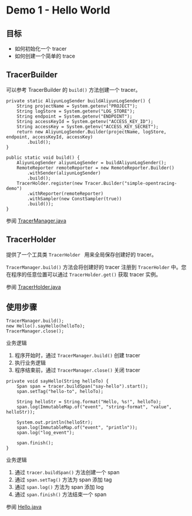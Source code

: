 # Demo 1 - Hello World

## 目标
* 如何初始化一个 tracer
* 如何创建一个简单的 trace

## TracerBuilder
可以参考 TracerBuilder 的 `build()` 方法创建一个 tracer。
```
private static AliyunLogSender buildAliyunLogSender() {
    String projectName = System.getenv("PROJECT");
    String logStore = System.getenv("LOG_STORE");
    String endpoint = System.getenv("ENDPOINT");
    String accessKeyId = System.getenv("ACCESS_KEY_ID");
    String accessKey = System.getenv("ACCESS_KEY_SECRET");
    return new AliyunLogSender.Builder(projectName, logStore, endpoint, accessKeyId, accessKey)
        .build();
}

public static void build() {
    AliyunLogSender aliyunLogSender = buildAliyunLogSender();
    RemoteReporter remoteReporter = new RemoteReporter.Builder()
        .withSender(aliyunLogSender)
        .build();
    TracerHolder.register(new Tracer.Builder("simple-opentracing-demo")
        .withReporter(remoteReporter)
        .withSampler(new ConstSampler(true))
        .build());
}
```

参阅 [TracerManager.java](../TracerManager.java)

## TracerHolder
提供了一个工具类 `TracerHolder ` 用来全局保存创建好的 tracer。

`TracerManager.build()` 方法会将创建好的 tracer 注册到 `TracerHolder` 中。您在程序的任意位置可以通过 `TracerHolder.get()` 获取 tracer 实例。

参阅 [TracerHolder.java](https://github.com/aliyun/aliyun-log-jaeger-sender/blob/master/src/main/java/com/aliyun/openservices/log/jaeger/sender/util/TracerHolder.java)

## 使用步骤
```
TracerManager.build();
new Hello().sayHello(helloTo);
TracerManager.close();
```
业务逻辑

1. 程序开始时，通过 `TracerManager.build()` 创建 tracer
2. 执行业务逻辑
3. 程序结束前，通过 `TracerManager.close()` 关闭 tracer

```
private void sayHello(String helloTo) {
    Span span = tracer.buildSpan("say-hello").start();
    span.setTag("hello-to", helloTo);

    String helloStr = String.format("Hello, %s!", helloTo);
    span.log(ImmutableMap.of("event", "string-format", "value", helloStr));

    System.out.println(helloStr); 
    span.log(ImmutableMap.of("event", "println"));
    span.log("log_event");

    span.finish();
}
```
业务逻辑

1. 通过 `tracer.buildSpan()` 方法创建一个 span
2. 通过 `span.setTag()` 方法为 span 添加 tag
3. 通过 `span.log()` 方法为 span 添加 log
4. 通过 `span.finish()` 方法结束一个 span

参阅 [Hello.java](./Hello.java)
